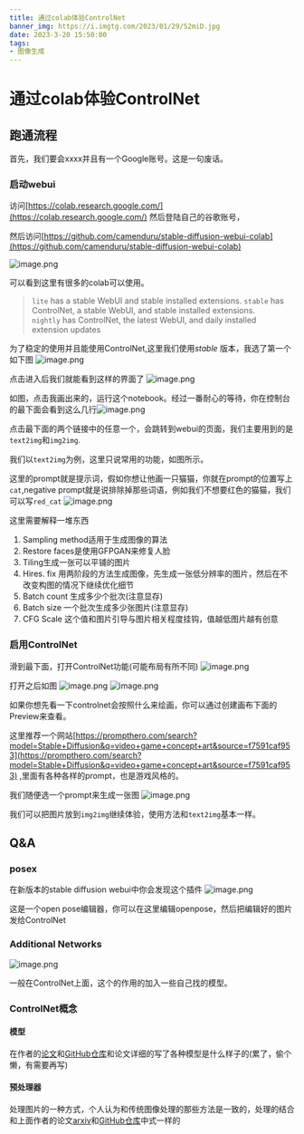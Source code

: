 ```yaml
---
title: 通过colab体验ControlNet
banner_img: https://i.imgtg.com/2023/01/29/S2miD.jpg
date: 2023-3-20 15:50:00
tags:
- 图像生成
---
```

# 通过colab体验ControlNet
## 跑通流程

首先，我们要会xxxx并且有一个Google账号。这是一句废话。

### 启动webui
访问[https://colab.research.google.com/](https://colab.research.google.com/) 然后登陆自己的谷歌账号，

然后访问[https://github.com/camenduru/stable-diffusion-webui-colab](https://github.com/camenduru/stable-diffusion-webui-colab)

![image.png](https://proxy.thisis.plus/20230324163856.png)

可以看到这里有很多的colab可以使用。

>`lite` has a stable WebUI and stable installed extensions. 
>`stable` has ControlNet, a stable WebUI, and stable installed extensions.  
>`nightly` has ControlNet, the latest WebUI, and daily installed extension updates

为了稳定的使用并且能使用ControlNet,这里我们使用*stable* 版本，我选了第一个如下图
![image.png](https://proxy.thisis.plus/20230324164312.png)


点击进入后我们就能看到这样的界面了
![image.png](https://proxy.thisis.plus/20230320150108.png)


如图，点击我画出来的，运行这个notebook。经过一番耐心的等待，你在控制台的最下面会看到这么几行![image.png](https://proxy.thisis.plus/20230324164418.png)

点击最下面的两个链接中的任意一个，会跳转到webui的页面，我们主要用到的是`text2img`和`img2img`. 

我们以`text2img`为例，这里只说常用的功能，如图所示。

这里的prompt就是提示词，假如你想让他画一只猫猫，你就在prompt的位置写上`cat`,negative prompt就是说排除掉那些词语，例如我们不想要红色的猫猫，我们可以写`red_cat`
![image.png](https://proxy.thisis.plus/20230320151053.png)

这里需要解释一堆东西

1. Sampling method适用于生成图像的算法
2. Restore faces是使用GFPGAN来修复人脸 
3. Tiling生成一张可以平铺的图片
4. Hires. fix 用两阶段的方法生成图像，先生成一张低分辨率的图片，然后在不改变构图的情况下继续优化细节
5. Batch count 生成多少个批次(注意显存) 
6. Batch size 一个批次生成多少张图片(注意显存) 
7. CFG Scale 这个值和图片引导与图片相关程度挂钩，值越低图片越有创意

### 启用ControlNet
滑到最下面，打开ControlNet功能(可能布局有所不同)
![image.png](https://proxy.thisis.plus/20230320151223.png)

打开之后如图
![image.png](https://proxy.thisis.plus/20230320151404.png)
![image.png](https://proxy.thisis.plus/20230320151648.png)

如果你想先看一下controlnet会按照什么来绘画，你可以通过创建画布下面的Preview来查看。

这里推荐一个网站[https://prompthero.com/search?model=Stable+Diffusion&q=video+game+concept+art&source=f7591caf953](https://prompthero.com/search?model=Stable+Diffusion&q=video+game+concept+art&source=f7591caf953) ,里面有各种各样的prompt，也是游戏风格的。

我们随便选一个prompt来生成一张图
![image.png](https://proxy.thisis.plus/20230320153127.png)

我们可以把图片放到`img2img`继续体验，使用方法和`text2img`基本一样。

## Q&A
### posex
在新版本的stable diffusion webui中你会发现这个插件
![image.png](https://proxy.thisis.plus/20230324173639.png)

这是一个open pose编辑器，你可以在这里编辑openpose，然后把编辑好的图片发给ControlNet

### Additional Networks 
![image.png](https://proxy.thisis.plus/20230324174228.png)

一般在ControlNet上面，这个的作用的加入一些自己找的模型。

### ControlNet概念

#### 模型

在作者的[论文](https://arxiv.org/abs/2302.05543)和[GitHub仓库](https://github.com/lllyasviel/ControlNet)和论文详细的写了各种模型是什么样子的(累了，偷个懒，有需要再写)


#### 预处理器
处理图片的一种方式，个人认为和传统图像处理的那些方法是一致的，处理的结合和上面作者的论文[arxiv](https://arxiv.org/abs/2302.05543)和[GitHub仓库](https://github.com/lllyasviel/ControlNet)中式一样的


